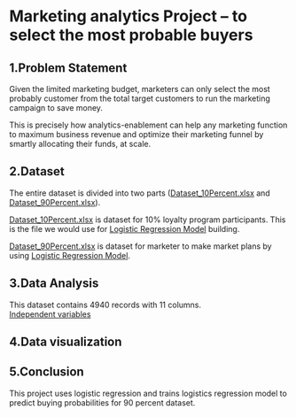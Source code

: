 # Marketing analytics Project – to select the most probable buyers

## 1.Problem Statement
Given the limited marketing budget, marketers can only select the most probably customer from the total target customers to run the marketing campaign to save money.

This is precisely how analytics-enablement can help any marketing function to maximum business revenue and optimize their marketing funnel by smartly allocating their funds, at scale.

## 2.Dataset

The entire dataset is divided into two parts ([Dataset_10Percent.xlsx](./Dataset_10Percent.xlsx)  and [Dataset_90Percent.xlsx](./Dataset_90Percent.xlsx)).  

[Dataset_10Percent.xlsx](./Dataset_10Percent.xlsx) is dataset for 10% loyalty program participants. This is the file we would use for [Logistic Regression Model](https://en.wikipedia.org/wiki/Logistic_regression "悬停显示")	 building.  

[Dataset_90Percent.xlsx](./Dataset_90Percent.xlsx) is dataset for marketer to make market plans by using [Logistic Regression Model](https://en.wikipedia.org/wiki/Logistic_regression "悬停显示").  

## 3.Data Analysis

This dataset contains 4940 records with 11 columns.  
[Independent variables](https://en.wikipedia.org/wiki/Dependent_and_independent_variables#In_modeling_and_statistics "悬停显示")





## 4.Data visualization

## 5.Conclusion







This project uses logistic regression and trains logistics regression model to predict buying probabilities for 90 percent dataset.



